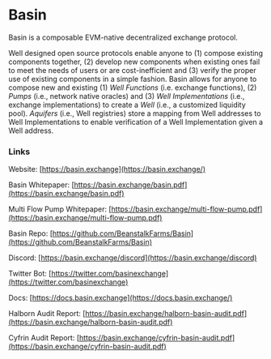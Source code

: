 # Basin

Basin is a composable EVM-native decentralized exchange protocol.

Well designed open source protocols enable anyone to (1) compose existing components together, (2) develop new components when existing ones fail to meet the needs of users or are cost-inefficient and (3) verify the proper use of existing components in a simple fashion. Basin allows for anyone to compose new and existing (1) _Well Functions_ (i.e. exchange functions), (2) _Pumps_ (i.e., network native oracles) and (3) _Well Implementations_ (i.e., exchange implementations) to create a _Well_ (i.e., a customized liquidity pool). _Aquifers_ (i.e., Well registries) store a mapping from Well addresses to Well Implementations to enable verification of a Well Implementation given a Well address.

### Links

Website: [https://basin.exchange](https://basin.exchange/)

Basin Whitepaper: [https://basin.exchange/basin.pdf](https://basin.exchange/basin.pdf)

Multi Flow Pump Whitepaper: [https://basin.exchange/multi-flow-pump.pdf](https://basin.exchange/multi-flow-pump.pdf)

Basin Repo: [https://github.com/BeanstalkFarms/Basin](https://github.com/BeanstalkFarms/Basin)

Discord: [https://basin.exchange/discord](https://basin.exchange/discord)

Twitter Bot: [https://twitter.com/basinexchange](https://twitter.com/basinexchange)

Docs: [https://docs.basin.exchange](https://docs.basin.exchange/)

Halborn Audit Report: [https://basin.exchange/halborn-basin-audit.pdf](https://basin.exchange/halborn-basin-audit.pdf)

Cyfrin Audit Report: [https://basin.exchange/cyfrin-basin-audit.pdf](https://basin.exchange/cyfrin-basin-audit.pdf)

